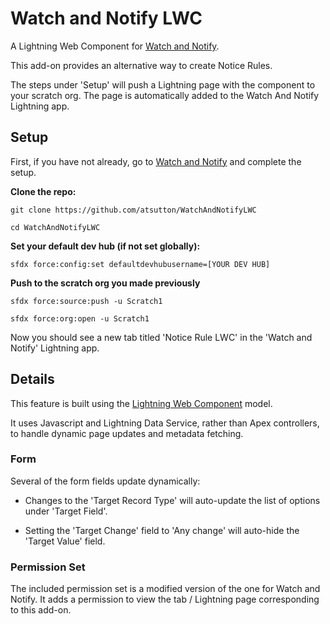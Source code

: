 # Watch and Notify LWC

A Lightning Web Component for [Watch and Notify](https://github.com/atsutton/WatchAndNotify).

This add-on provides an alternative way to create Notice Rules. 

The steps under 'Setup' will push a Lightning page with the component to your scratch org. The page is automatically added to the Watch And Notify Lightning app.

## Setup

First, if you have not already, go to [Watch and Notify](https://github.com/atsutton/WatchAndNotify) and complete the setup. 

**Clone the repo:**

```````````````````````````````````
git clone https://github.com/atsutton/WatchAndNotifyLWC

cd WatchAndNotifyLWC
```````````````````````````````````

**Set your default dev hub (if not set globally):**
```````````````````````````````````
sfdx force:config:set defaultdevhubusername=[YOUR DEV HUB]
```````````````````````````````````

**Push to the scratch org you made previously**

```````````````````````````````````
sfdx force:source:push -u Scratch1

sfdx force:org:open -u Scratch1
```````````````````````````````````

Now you should see a new tab titled 'Notice Rule LWC' in the 'Watch and Notify' Lightning app. 


## Details

This feature is built using the [Lightning Web Component](https://developer.salesforce.com/docs/component-library/documentation/lwc/lwc.get_started_introduction) model.

It uses Javascript and Lightning Data Service, rather than Apex controllers, to handle dynamic page updates and metadata fetching. 

### Form

Several of the form fields update dynamically: 

- Changes to the 'Target Record Type' will auto-update the list of options under 'Target Field'. 

- Setting the 'Target Change' field to 'Any change' will auto-hide the 'Target Value' field.

### Permission Set

The included permission set is a modified version of the one for Watch and Notify. It adds a permission to view the tab / Lightning page corresponding to this add-on. 

